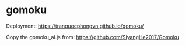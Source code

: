 # gomoku
Deployment: https://tranquocphongvn.github.io/gomoku/


Copy the gomoku_ai.js from: https://github.com/SiyangHe2017/Gomoku
